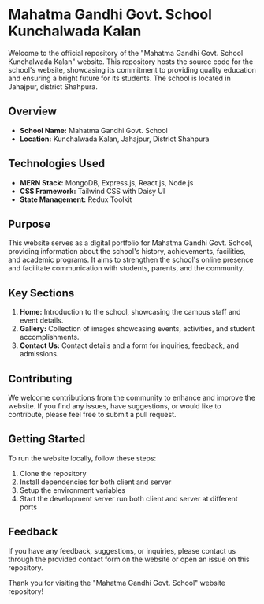 # Mahatma Gandhi Govt. School Kunchalwada Kalan

Welcome to the official repository of the "Mahatma Gandhi Govt. School Kunchalwada Kalan" website. This repository hosts the source code for the school's website, showcasing its commitment to providing quality education and ensuring a bright future for its students. The school is located in Jahajpur, district Shahpura.

## Overview

- **School Name:** Mahatma Gandhi Govt. School
- **Location:** Kunchalwada Kalan, Jahajpur, District Shahpura

## Technologies Used

- **MERN Stack:** MongoDB, Express.js, React.js, Node.js
- **CSS Framework:** Tailwind CSS with Daisy UI
- **State Management:** Redux Toolkit

## Purpose

This website serves as a digital portfolio for Mahatma Gandhi Govt. School, providing information about the school's history, achievements, facilities, and academic programs. It aims to strengthen the school's online presence and facilitate communication with students, parents, and the community.

## Key Sections

1. **Home:** Introduction to the school, showcasing the campus staff and event details.
2. **Gallery:** Collection of images showcasing events, activities, and student accomplishments.
3. **Contact Us:** Contact details and a form for inquiries, feedback, and admissions.

## Contributing

We welcome contributions from the community to enhance and improve the website. If you find any issues, have suggestions, or would like to contribute, please feel free to submit a pull request.

## Getting Started

To run the website locally, follow these steps:

1. Clone the repository
2. Install dependencies for both client and server
3. Setup the environment variables
4. Start the development server run both client and server at different ports

## Feedback

If you have any feedback, suggestions, or inquiries, please contact us through the provided contact form on the website or open an issue on this repository.

Thank you for visiting the "Mahatma Gandhi Govt. School" website repository!
